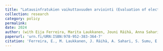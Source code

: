 ```yaml
---
title: "Latausinfratukien vaikuttavuuden arviointi (Evaluation of electric vehicle charging infrastructure subsidies)"
collection: research
category: policy
permalink:
date: 2024
author: (with Eija Ferreira, Marita Laukkanen, Jouni Räihä, Anna Sahari, Saara Sumu, Emilia Suomalainen and Sampo Vesanen)
paperurl: 'urn.fi/URN:ISBN:978-952-383-364-7'
citation: 'Ferreira, E., M. Laukkanen, J. Räihä, A. Sahari, S. Sumu, E. Suomalainen, and S. Vesanen. (2024). &quot;Latausinfratukien vaikuttavuuden arviointi.&quot; <i>Publications of the Government's analysis, assessment and research activities 2024:14</i>.'
---
```

